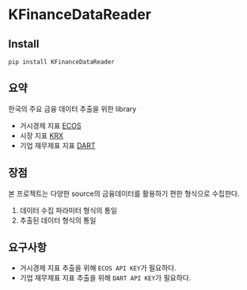 # KFinanceDataReader

## Install
```
pip install KFinanceDataReader
```

## 요약

한국의 주요 금융 데이터 추출을 위한 library

- 거시경제 지표 [ECOS](https://ecos.bok.or.kr/api/#/)
- 시장 지표 [KRX](https://data.krx.co.kr/)
- 기업 재무제표 지표 [DART](https://dart.fss.or.kr/)

## 장점

본 프로젝트는 다양한 source의 금융데이터를 활용하기 편한 형식으로 수집한다.
1. 데이터 수집 파라미터 형식의 통일
2. 추출된 데이터 형식의 통일



## 요구사항
- 거시경제 지표 추출을 위해 `ECOS API KEY`가 필요하다.
- 기업 재무제표 지표 추출을 위해 `DART API KEY`가 필요하다.